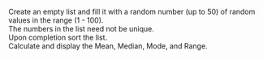 Create an empty list and fill it with a random number (up to 50) of random values in the range (1 - 100).<br>
The numbers in the list need not be unique.<br>
Upon completion sort the list.<br>
Calculate and display the Mean, Median, Mode, and Range.<br>
